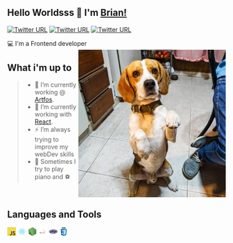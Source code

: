 ## Hello Worldsss 🚀 I'm [Brian!](#)
<!-- # = linkPortfolio-->
<!--https://shields.io/-->
<a href="https://www.twitter.com/brianherbasm">![Twitter URL](https://img.shields.io/twitter/url?color=%23f02255&label=brianherbasm&logo=twitter&style=flat-square&url=https%3A%2F%2Ftwitter.com%2Fbrianherbasm)</a>
<a href="https://www.instagram.com/brianherbasm">![Twitter URL](https://img.shields.io/twitter/url?color=%23e034a1&label=Instagram&logo=instagram&logoColor=%23e034a1&style=flat-square&url=https%3A%2F%2Fwww.instagram.com%2Fbrianherbasm%2F)</a>
<a href="https://www.linkedin.com/in/brian-herbas-montero">![Twitter URL](https://img.shields.io/twitter/url?color=%233484e0&label=LinkedIn&logo=LinkedIn&logoColor=%233484e0&style=flat-square&url=https%3A%2F%2Fwww.linkedin.com%2Fin%2Fbrian-herbas-montero)</a>

💻 I'm a Frontend developer
<br>
<img align="right" alt="GIF" src="./assets/felipe.jpg" width="340px" />

## What i'm up to

>- 🔭 I’m currently working @ [Artfos](https://www.artfos.com.ar/).
>- 🌱 I’m currently working with [React](https://reactjs.org).
>- ⚡ I’m always trying to improve my webDev skills
>- 🎹 Sometimes I try to play piano and ⚽

<br>

## Languages and Tools
<code><img height="20" src="https://raw.githubusercontent.com/github/explore/80688e429a7d4ef2fca1e82350fe8e3517d3494d/topics/javascript/javascript.png"></code>
<code><img height="20" src="https://raw.githubusercontent.com/github/explore/80688e429a7d4ef2fca1e82350fe8e3517d3494d/topics/react/react.png"></code>
<code><img height="20" src="https://raw.githubusercontent.com/github/explore/80688e429a7d4ef2fca1e82350fe8e3517d3494d/topics/nodejs/nodejs.png"></code>
<code><img height="20" src="https://raw.githubusercontent.com/github/explore/80688e429a7d4ef2fca1e82350fe8e3517d3494d/topics/mysql/mysql.png"></code>
<code><img height="20" src="https://raw.githubusercontent.com/github/explore/80688e429a7d4ef2fca1e82350fe8e3517d3494d/topics/php/php.png"></code>
<code><img height="20" src="https://raw.githubusercontent.com/github/explore/80688e429a7d4ef2fca1e82350fe8e3517d3494d/topics/css/css.png"></code>
